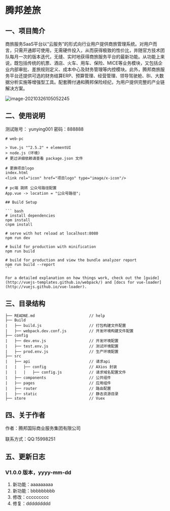 # 							腾邦差旅



## 一、项目简介

​	商旅服务SaaS平台以“云服务”的形式向行业用户提供商旅管理系统。对用户而言，只需开通即可使用，无需硬件投入，从而获得极致的性价比，并随官方技术团队每月一次的版本迭代，无缝、实时地获得商旅服务平台的最新功能。
​    从功能上来说，既包括传统的机票、酒店、火车、用车、保险、MICE等业务模块，又包括企业内部审批、差旅规则定义、成本中心及财务管理等内控模块。
​    此外，腾邦商旅服务平台还提供可选的财务结算ERP、预算管理、经营管理、领导驾驶舱、BI、大数据分析实施等增强型工具。配套腾付通和腾邦保险经纪，为用户提供完整的产业链解决方案。

![image-20210326105052245](C:\Users\Administrator\AppData\Roaming\Typora\typora-user-images\image-20210326105052245.png)


## 二、使用说明

测试账号： yunying001           密码：888888

```
# web-pc

> Vue.js "^2.5.2" + elementUI
> node.js (环境)
# 更过详细依赖请查看 package.json 文件

# 更换项目logo
index.html
<link rel="icon" href="项目logo" type="image/x-icon"/>

# pc端 跳转 公众号路径配置 
App.vue -> location = "公众号路径";

## Build Setup

​``` bash
# install dependencies
npm install
cnpm install

# serve with hot reload at localhost:8080
npm run dev

# build for production with minification
npm run build

# build for production and view the bundle analyzer report
npm run build --report
​```

For a detailed explanation on how things work, check out the [guide](http://vuejs-templates.github.io/webpack/) and [docs for vue-loader](http://vuejs.github.io/vue-loader).
```

## 三、目录结构

```
├── READNE.md   					 // help
├── Build
|   ├── build.js 					 // 打包构建文件配置
|	├──	webpack.dev.conf.js  		 // 开发环境构建文件配置
├── config
|	├── dev.env.js 					 // 开发环境配置
|	├── test.env.js					 // 测试环境配置
|	├── prod.env.js 				 // 生产环境配置
├──	src
|	├── api  						 // 请求api
|	|	├── config					 // AXios 封装
|	|	|	├──	config.js			 // 请求域名配置文件
|	├── components					 // 公共组件
|	├── pages					     // 应用组件
|	├── router						 // 路由配置
|	├── static						 // 静态资源目录
├── store 							 // Vuex
```

## 四、关于作者

作者：腾邦国际商业服务集团有限公司

联系方式：QQ:15998251



## 五、更新日志

### V1.0.0 版本，yyyy-mm-dd

1. 新功能：aaaaaaaaa
2. 新功能：bbbbbbbbb
3. 修改：ccccccccc
4. 修复：ddddddddd